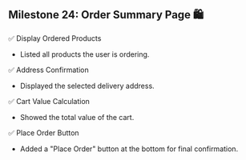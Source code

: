 ## Milestone 24: Order Summary Page 🛍️

✅ Display Ordered Products
- Listed all products the user is ordering.

✅ Address Confirmation
- Displayed the selected delivery address.

✅ Cart Value Calculation
- Showed the total value of the cart.

✅ Place Order Button
- Added a "Place Order" button at the bottom for final confirmation.


